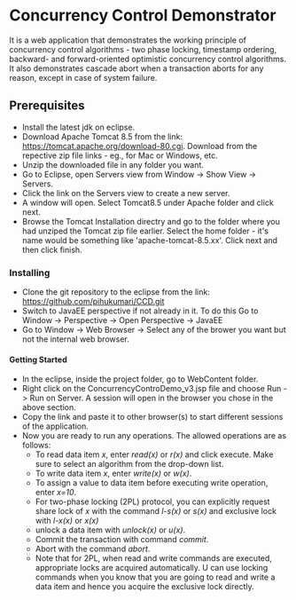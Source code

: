 # Concurrency Control Demonstrator

It is a web application that demonstrates the working principle of concurrency control algorithms - two phase locking, timestamp ordering, backward- and forward-oriented optimistic concurrency control algorithms. It also demonstrates cascade abort when a transaction aborts for any reason, except in case of system failure.

## Prerequisites
- Install the latest jdk on eclipse.
- Download Apache Tomcat 8.5 from the link: https://tomcat.apache.org/download-80.cgi. Download from the repective zip file links - eg., for Mac or Windows, etc.
- Unzip the downloaded file in any folder you want.
- Go to Eclipse, open Servers view from Window -> Show View -> Servers.
- Click the link on the Servers view to create a new server.
- A window will open. Select Tomcat8.5 under Apache folder and click next.
- Browse the Tomcat Installation directry and go to the folder where you had unziped the Tomcat zip file earlier. Select the home folder - it's name would be something like 'apache-tomcat-8.5.xx'. Click next and then click finish.

### Installing
- Clone the git repository to the eclipse from the link: https://github.com/pihukumari/CCD.git
- Switch to JavaEE perspective if not already in it. To do this Go to Window -> Perspective -> Open Perspective -> JavaEE
- Go to Window -> Web Browser -> Select any of the brower you want but not the internal web browser.

#### Getting Started
- In the eclipse, inside the project folder, go to WebContent folder.
- Right click on the ConcurrencyControDemo_v3.jsp file and choose Run -> Run on Server. A session will open in the browser you chose in the above section.
- Copy the link and paste it to other browser(s) to start different sessions of the application.
- Now you are ready to run any operations. The allowed operations are as follows:
  - To read data item *x*, enter *read(x)* or *r(x)* and click execute. Make sure to select an algorithm from the drop-down list.
  - To write data item *x*, enter *write(x)* or *w(x)*.
  - To assign a value to data item before executing write operation, enter *x=10*.
  - For two-phase locking (2PL) protocol, you can explicitly request share lock of *x* with the command *l-s(x)* or *s(x)* and exclusive lock with *l-x(x)* or *x(x)*
  - unlock a data item with *unlock(x)* or *u(x)*.
  - Commit the transaction with command *commit*.
  - Abort with the command *abort*.
  - Note that for 2PL, when read and write commands are executed, appropriate locks are acquired automatically. U can use locking commands when you know that you are going to read and write a data item and hence you acquire the exclusive lock directly.

